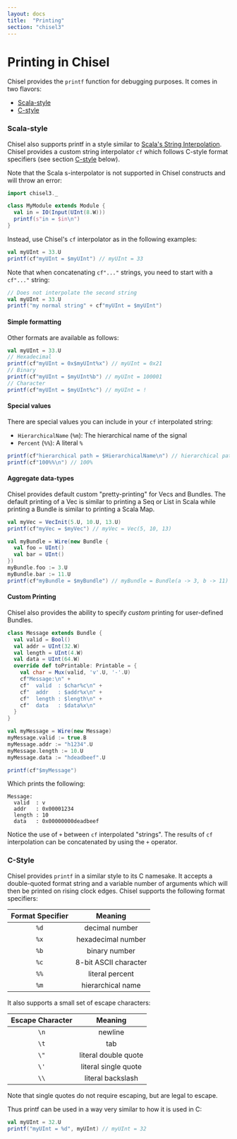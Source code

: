 ```yaml
---
layout: docs
title:  "Printing"
section: "chisel3"
---
```


# Printing in Chisel

Chisel provides the `printf` function for debugging purposes. It comes in two flavors:

* [Scala-style](#scala-style)
* [C-style](#c-style)

### Scala-style

Chisel also supports printf in a style similar to [Scala's String Interpolation](http://docs.scala-lang.org/overviews/core/string-interpolation.html). Chisel provides a custom string interpolator `cf` which follows C-style format specifiers (see section [C-style](#c-style) below).

Note that the Scala s-interpolator is not supported in Chisel constructs and will throw an error:

```scala mdoc:invisible
import chisel3._
```

```scala mdoc:fail
class MyModule extends Module {
  val in = IO(Input(UInt(8.W)))
  printf(s"in = $in\n")
}
```

Instead, use Chisel's `cf` interpolator as in the following examples:

```scala mdoc:compile-only
val myUInt = 33.U
printf(cf"myUInt = $myUInt") // myUInt = 33
```

Note that when concatenating `cf"..."` strings, you need to start with a `cf"..."` string:

```scala mdoc:compile-only
// Does not interpolate the second string
val myUInt = 33.U
printf("my normal string" + cf"myUInt = $myUInt")
```

#### Simple formatting

Other formats are available as follows:

```scala mdoc:compile-only
val myUInt = 33.U
// Hexadecimal
printf(cf"myUInt = 0x$myUInt%x") // myUInt = 0x21
// Binary
printf(cf"myUInt = $myUInt%b") // myUInt = 100001
// Character
printf(cf"myUInt = $myUInt%c") // myUInt = !
```

#### Special values

There are special values you can include in your `cf` interpolated string:

* `HierarchicalName` (`%m`): The hierarchical name of the signal
* `Percent` (`%%`): A literal `%`

```scala mdoc:compile-only
printf(cf"hierarchical path = $HierarchicalName\n") // hierarchical path = <verilog.module.path>
printf(cf"100%%\n") // 100%
```


#### Aggregate data-types

Chisel provides default custom "pretty-printing" for Vecs and Bundles. The default printing of a Vec is similar to printing a Seq or List in Scala while printing a Bundle is similar to printing a Scala Map.

```scala mdoc:compile-only
val myVec = VecInit(5.U, 10.U, 13.U)
printf(cf"myVec = $myVec") // myVec = Vec(5, 10, 13)

val myBundle = Wire(new Bundle {
  val foo = UInt()
  val bar = UInt()
})
myBundle.foo := 3.U
myBundle.bar := 11.U
printf(cf"myBundle = $myBundle") // myBundle = Bundle(a -> 3, b -> 11)
```

#### Custom Printing

Chisel also provides the ability to specify _custom_ printing for user-defined Bundles.

```scala mdoc:compile-only
class Message extends Bundle {
  val valid = Bool()
  val addr = UInt(32.W)
  val length = UInt(4.W)
  val data = UInt(64.W)
  override def toPrintable: Printable = {
    val char = Mux(valid, 'v'.U, '-'.U)
    cf"Message:\n" +
    cf"  valid  : $char%c\n" +
    cf"  addr   : $addr%x\n" +
    cf"  length : $length\n" +
    cf"  data   : $data%x\n"
  }
}

val myMessage = Wire(new Message)
myMessage.valid := true.B
myMessage.addr := "h1234".U
myMessage.length := 10.U
myMessage.data := "hdeadbeef".U

printf(cf"$myMessage")
```

Which prints the following:

```
Message:
  valid  : v
  addr   : 0x00001234
  length : 10
  data   : 0x00000000deadbeef
```

Notice the use of `+` between `cf` interpolated "strings". The results of `cf` interpolation can be concatenated by using the `+` operator.

### C-Style

Chisel provides `printf` in a similar style to its C namesake. It accepts a double-quoted format string and a variable number of arguments which will then be printed on rising clock edges. Chisel supports the following format specifiers:

| Format Specifier | Meaning |
| :-----: | :-----: |
| `%d` | decimal number |
| `%x` | hexadecimal number |
| `%b` | binary number |
| `%c` | 8-bit ASCII character |
| `%%` | literal percent |
| `%m` | hierarchical name |

It also supports a small set of escape characters:

| Escape Character | Meaning |
| :-----: | :-----: |
| `\n` | newline |
| `\t` | tab |
| `\"` | literal double quote |
| `\'` | literal single quote |
| `\\` | literal backslash |

Note that single quotes do not require escaping, but are legal to escape.

Thus printf can be used in a way very similar to how it is used in C:

```scala mdoc:compile-only
val myUInt = 32.U
printf("myUInt = %d", myUInt) // myUInt = 32
```
